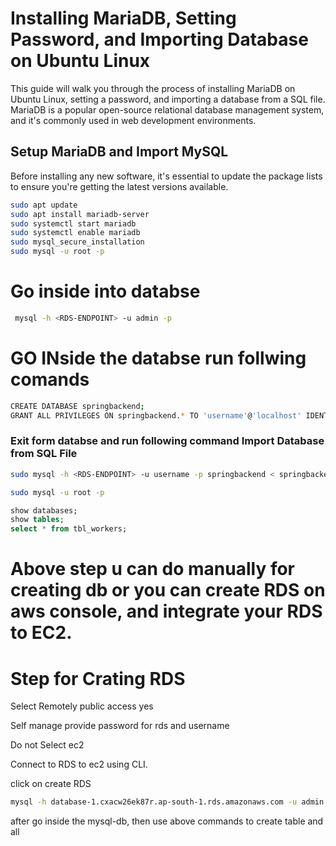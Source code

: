# Installing MariaDB, Setting Password, and Importing Database on Ubuntu Linux

This guide will walk you through the process of installing MariaDB on Ubuntu Linux, setting a password, and importing a database from a SQL file. MariaDB is a popular open-source relational database management system, and it's commonly used in web development environments.

## Setup MariaDB and Import MySQL

Before installing any new software, it's essential to update the package lists to ensure you're getting the latest versions available.

```bash
sudo apt update
sudo apt install mariadb-server
sudo systemctl start mariadb
sudo systemctl enable mariadb
sudo mysql_secure_installation
sudo mysql -u root -p
```
# Go inside into databse 
```bash
 mysql -h <RDS-ENDPOINT> -u admin -p
```
# GO INside the databse run follwing comands
```bash
CREATE DATABASE springbackend;
GRANT ALL PRIVILEGES ON springbackend.* TO 'username'@'localhost' IDENTIFIED BY 'your_password';
```

### Exit form databse and run following command Import Database from SQL File
```bash
sudo mysql -h <RDS-ENDPOINT> -u username -p springbackend < springbackend.sql
```
```bash
sudo mysql -u root -p
```
```sql
show databases;
show tables;
select * from tbl_workers;
```

# Above step u can do manually for creating db or you can create RDS on aws console, and integrate your RDS to EC2. 
# Step for Crating RDS 
Select Remotely public access yes

Self manage provide password for rds and username 

Do not Select ec2 

Connect to RDS to ec2  using CLI.  

click on create RDS

```bash
mysql -h database-1.cxacw26ek87r.ap-south-1.rds.amazonaws.com -u admin -p
```
after go inside the mysql-db, then use above commands to create table and all



